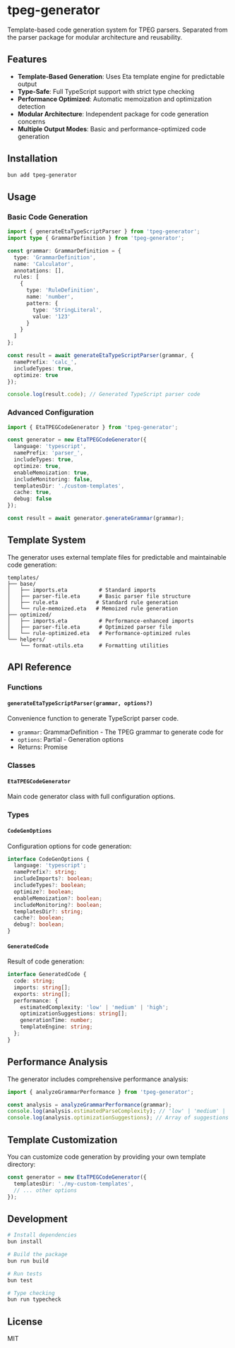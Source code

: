 # tpeg-generator

Template-based code generation system for TPEG parsers. Separated from the parser package for modular architecture and reusability.

## Features

- **Template-Based Generation**: Uses Eta template engine for predictable output
- **Type-Safe**: Full TypeScript support with strict type checking
- **Performance Optimized**: Automatic memoization and optimization detection
- **Modular Architecture**: Independent package for code generation concerns
- **Multiple Output Modes**: Basic and performance-optimized code generation

## Installation

```bash
bun add tpeg-generator
```

## Usage

### Basic Code Generation

```typescript
import { generateEtaTypeScriptParser } from 'tpeg-generator';
import type { GrammarDefinition } from 'tpeg-generator';

const grammar: GrammarDefinition = {
  type: 'GrammarDefinition',
  name: 'Calculator',
  annotations: [],
  rules: [
    {
      type: 'RuleDefinition',
      name: 'number',
      pattern: {
        type: 'StringLiteral',
        value: '123'
      }
    }
  ]
};

const result = await generateEtaTypeScriptParser(grammar, {
  namePrefix: 'calc_',
  includeTypes: true,
  optimize: true
});

console.log(result.code); // Generated TypeScript parser code
```

### Advanced Configuration

```typescript
import { EtaTPEGCodeGenerator } from 'tpeg-generator';

const generator = new EtaTPEGCodeGenerator({
  language: 'typescript',
  namePrefix: 'parser_',
  includeTypes: true,
  optimize: true,
  enableMemoization: true,
  includeMonitoring: false,
  templatesDir: './custom-templates',
  cache: true,
  debug: false
});

const result = await generator.generateGrammar(grammar);
```

## Template System

The generator uses external template files for predictable and maintainable code generation:

```
templates/
├── base/
│   ├── imports.eta          # Standard imports
│   ├── parser-file.eta      # Basic parser file structure
│   ├── rule.eta            # Standard rule generation
│   └── rule-memoized.eta   # Memoized rule generation
├── optimized/
│   ├── imports.eta          # Performance-enhanced imports
│   ├── parser-file.eta      # Optimized parser file
│   └── rule-optimized.eta   # Performance-optimized rules
└── helpers/
    └── format-utils.eta     # Formatting utilities
```

## API Reference

### Functions

#### `generateEtaTypeScriptParser(grammar, options?)`

Convenience function to generate TypeScript parser code.

- `grammar`: GrammarDefinition - The TPEG grammar to generate code for
- `options`: Partial<CodeGenOptions> - Generation options
- Returns: Promise<GeneratedCode>

### Classes

#### `EtaTPEGCodeGenerator`

Main code generator class with full configuration options.

### Types

#### `CodeGenOptions`

Configuration options for code generation:

```typescript
interface CodeGenOptions {
  language: 'typescript';
  namePrefix?: string;
  includeImports?: boolean;
  includeTypes?: boolean;
  optimize?: boolean;
  enableMemoization?: boolean;
  includeMonitoring?: boolean;
  templatesDir?: string;
  cache?: boolean;
  debug?: boolean;
}
```

#### `GeneratedCode`

Result of code generation:

```typescript
interface GeneratedCode {
  code: string;
  imports: string[];
  exports: string[];
  performance: {
    estimatedComplexity: 'low' | 'medium' | 'high';
    optimizationSuggestions: string[];
    generationTime: number;
    templateEngine: string;
  };
}
```

## Performance Analysis

The generator includes comprehensive performance analysis:

```typescript
import { analyzeGrammarPerformance } from 'tpeg-generator';

const analysis = analyzeGrammarPerformance(grammar);
console.log(analysis.estimatedParseComplexity); // 'low' | 'medium' | 'high'
console.log(analysis.optimizationSuggestions); // Array of suggestions
```

## Template Customization

You can customize code generation by providing your own template directory:

```typescript
const generator = new EtaTPEGCodeGenerator({
  templatesDir: './my-custom-templates',
  // ... other options
});
```

## Development

```bash
# Install dependencies
bun install

# Build the package
bun run build

# Run tests
bun test

# Type checking
bun run typecheck
```

## License

MIT